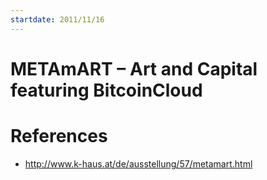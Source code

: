 ```yaml
---
startdate: 2011/11/16
---
```

# METAmART – Art and Capital featuring BitcoinCloud

# References
* http://www.k-haus.at/de/ausstellung/57/metamart.html
